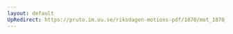 ```yaml
---
layout: default
UpRedirect: https://pruto.im.uu.se/riksdagen-motions-pdf/1870/mot_1870__fk__27/mot_1870__fk__27-003.pdf
---
```

